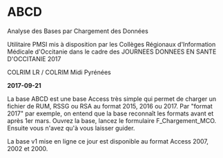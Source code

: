 # ABCD
Analyse des Bases par Chargement des Données

Utilitaire PMSI mis à disposition par les Collèges Régionaux d'Information Médicale d'Occitanie dans le cadre des JOURNEES DONNEES EN SANTE D'OCCITANIE 2017

COLRIM LR / COLRIM Midi Pyrénées

**2017-09-21**

La base ABCD est une base Access très simple qui permet de charger un fichier de RUM, RSSG ou RSA au format 2015, 2016 ou 2017.
Par "format 2017" par exemple, on entend que la base reconnaît les formats avant et après 1er mars.
Ouvrez la base, lancez le formulaire F_Chargement_MCO. Ensuite vous n'avez qu'à vous laisser guider.

La base v1 mise en ligne ce jour est disponible au format Access 2007, 2002 et 2000.

